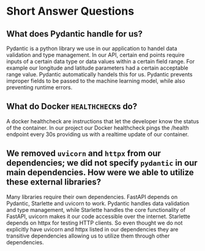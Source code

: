 # Short Answer Questions

## What does Pydantic handle for us?

Pydantic is a python library we use in our application to handel data validation and type management. 
In our API, certain end points require inputs of a certain data type or data values within a certain field range.
For example our longitude and latitude parameters had a certain acceptable range value. Pydantic automatically
handels this for us. Pydantic prevents improper fields to be passed to the machine learning model, while also
preventing runtime errors.


## What do Docker `HEALTHCHECK`s do?

A docker healthcheck are instructions that let the developer know the status of the container. In our project our Docker healthcheck pings the /health endpoint every 30s providing us with a 
realtime update of our container. 

## We removed `uvicorn` and `httpx` from our dependencies; we did not specify `pydantic` in our main dependencies. How were we able to utilize these external libraries?

Many libraries require their own dependencies. FastAPI depends on Pydantic, Starlette and uvicorn to work. Pydantic handles data validation and type management, while Starlette handles the core functionality of FastAPI, uvicorn makes it our code accessible over the internet. Starlette depends on httpx for testing HTTP clients.
So even thought we do not explicitly have uvicorn and httpx listed in our dependencies they are transitive dependencies allowing us to utilize them through other dependencies.